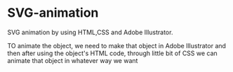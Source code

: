 # SVG-animation
SVG animation by using HTML,CSS and Adobe Illustrator.

TO animate the object, we need to make that object in Adobe Illustrator and then after using the object's HTML code, through little bit of CSS we can animate that object in whatever way we want
